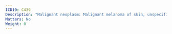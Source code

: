```yaml
---
ICD10: C439
Description: "Malignant neoplasm: Malignant melanoma of skin, unspecified"
Matters: No
Weight: 0
---
```


